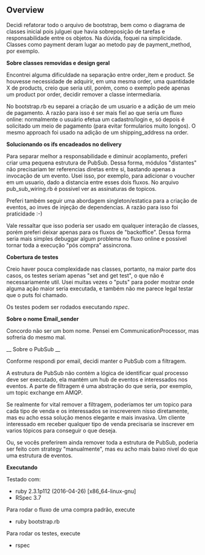 ## Overview


Decidi refatorar todo o arquivo de bootstrap, bem como o diagrama de classes inicial pois julguei que havia sobreposição de tarefas e responsabilidade entre os objetos. Na dúvida, foquei na simplicidade.  Classes como payment deram lugar ao metodo pay de payment_method, por exemplo. 

__Sobre classes removidas e design geral__

Encontrei alguma dificuldade na separação entre order_item e product. Se houvesse necessidade de adquirir, em uma mesma order, uma quantidade X de products, creio que seria util, porém, como o exemplo pede apenas um product por order, decidir remover a classe intermediaria.

No bootstrap.rb eu separei a criação de um usuario e a adição de um meio de pagamento. A razão para isso é ser mais fiel ao que seria um fluxo online: normalmente o usuário efetua um cadastro/login e, só depois é solicitado um meio de pagamento (para evitar formularios muito longos). O mesmo approach foi usado na adição de um shipping_address na order.

__Solucionando os ifs encadeados no delivery__

Para separar melhor a responsabilidade e diminuir acoplamento, preferi criar uma pequena estrutura de PubSub. Dessa forma, módulos "distantes" não precisariam ter referencias diretas entre si, bastando apenas a invocação de um evento. Usei isso, por exemplo, para adicionar o voucher em um usuario, dado a distancia entre esses dois fluxos. No arquivo pub_sub_wiring.rb é possivel ver as assinaturas de topicos. 

Preferi também seguir uma abordagem singleton/estatica para a criação de eventos, ao inves de injeção de dependencias. A razão para isso foi praticidade :-)

Vale ressaltar que isso poderia ser usado em qualquer interação de classes, porém preferi deixar apenas para os fluxos de "backoffice". Dessa forma seria mais simples debuggar algum problema no fluxo online e possível tornar toda a execução "pós compra" assincrona. 

__Cobertura de testes__

Creio haver pouca complexidade nas classes, portanto, na maior parte dos casos, os testes seriam apenas "set and get test", o que não é necessariamente util. Usei muitas vezes o "puts" para poder mostrar onde alguma ação maior seria executada, e também não me parece legal testar que o puts foi chamado.

Os testes podem ser rodados executando *rspec*.

__Sobre o nome Email_sender__

Concordo não ser um bom nome. Pensei em CommunicationProcessor, mas sofreria do mesmo mal.

__ Sobre o PubSub __

Conforme respondi por email, decidi manter o PubSub com a filtragem.

A estrutura de PubSub não contém a lógica de identificar qual processo deve ser executado, ela mantém um hub de eventos e interessados nos eventos. A parte de filtragem é uma abstração do que seria, por exemplo, um topic exchange em AMQP. 

Se realmente for vital remover a filtragem, poderiamos ter um topico para cada tipo de venda e os interessados se inscreverem nisso diretamente, mas eu acho essa solução menos elegante e mais invasiva. Um cliente interessado em receber qualquer tipo de venda precisaria se inscrever em varios tópicos para conseguir o que deseja.

Ou, se vocês preferirem ainda remover toda a estrutura de PubSub, poderia ser feito com strategy "manualmente", mas eu acho mais baixo nivel do que uma estrutura de eventos.

__Executando__

Testado com:

- ruby 2.3.1p112 (2016-04-26) [x86_64-linux-gnu]
- RSpec 3.7

Para rodar o fluxo de uma compra padrão, execute

- ruby bootstrap.rb

Para rodar os testes, execute

- rspec